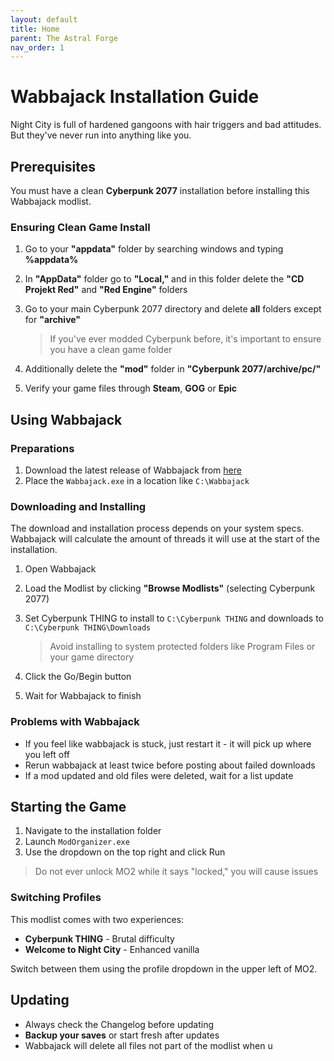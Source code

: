 ```yaml
---
layout: default
title: Home
parent: The Astral Forge
nav_order: 1
---
```


# Wabbajack Installation Guide

Night City is full of hardened gangoons with hair triggers and bad attitudes. But they've never run into anything like you.

## Prerequisites

You must have a clean **Cyberpunk 2077** installation before installing this Wabbajack modlist.

### Ensuring Clean Game Install

1. Go to your **"appdata"** folder by searching windows and typing **%appdata%**

2. In **"AppData"** folder go to **"Local,"** and in this folder delete the **"CD Projekt Red"** and **"Red Engine"** folders

3. Go to your main Cyberpunk 2077 directory and delete **all** folders except for **"archive"**
   > If you've ever modded Cyberpunk before, it's important to ensure you have a clean game folder

4. Additionally delete the **"mod"** folder in **"Cyberpunk 2077/archive/pc/"**

5. Verify your game files through **Steam**, **GOG** or **Epic**

## Using Wabbajack

### Preparations

1. Download the latest release of Wabbajack from [here](https://github.com/wabbajack-tools/wabbajack/releases)
2. Place the `Wabbajack.exe` in a location like `C:\Wabbajack`

### Downloading and Installing

The download and installation process depends on your system specs. Wabbajack will calculate the amount of threads it will use at the start of the installation.

1. Open Wabbajack
2. Load the Modlist by clicking **"Browse Modlists"** (selecting Cyberpunk 2077)
3. Set Cyberpunk THING to install to `C:\Cyberpunk THING` and downloads to `C:\Cyberpunk THING\Downloads`
   > Avoid installing to system protected folders like Program Files or your game directory

4. Click the Go/Begin button
5. Wait for Wabbajack to finish

### Problems with Wabbajack

- If you feel like wabbajack is stuck, just restart it - it will pick up where you left off
- Rerun wabbajack at least twice before posting about failed downloads
- If a mod updated and old files were deleted, wait for a list update

## Starting the Game

1. Navigate to the installation folder
2. Launch `ModOrganizer.exe`
3. Use the dropdown on the top right and click Run

> Do not ever unlock MO2 while it says "locked," you will cause issues

### Switching Profiles

This modlist comes with two experiences:
- **Cyberpunk THING** - Brutal difficulty
- **Welcome to Night City** - Enhanced vanilla

Switch between them using the profile dropdown in the upper left of MO2.

## Updating

- Always check the Changelog before updating
- **Backup your saves** or start fresh after updates
- Wabbajack will delete all files not part of the modlist when u
